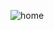 ![home](https://user-images.githubusercontent.com/80456462/125647359-5b5bd2e7-cd6a-4c02-a91c-049649b39c5c.png)
